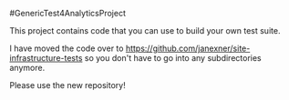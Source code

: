 #GenericTest4AnalyticsProject

This project contains code that you can use to build your own test suite.

I have moved the code over to https://github.com/janexner/site-infrastructure-tests so you don't have to go into any subdirectories anymore. 

Please use the new repository!